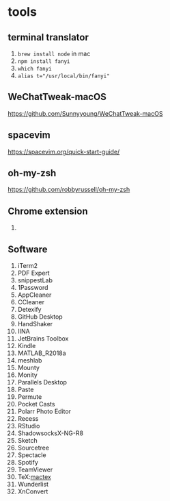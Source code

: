 # tools
## terminal translator 
1. ```brew install node``` in mac
2. ```npm install fanyi```
3. ```which fanyi```
4. ```alias t="/usr/local/bin/fanyi" ```

## WeChatTweak-macOS
https://github.com/Sunnyyoung/WeChatTweak-macOS

## spacevim
https://spacevim.org/quick-start-guide/

## oh-my-zsh
https://github.com/robbyrussell/oh-my-zsh

## Chrome extension
1. 

## Software
1. iTerm2
2. PDF Expert
3. snippestLab
4. 1Password
5. AppCleaner
6. CCleaner
7. Detexify
8. GitHub Desktop
9. HandShaker
10. IINA
11. JetBrains Toolbox
12. Kindle
13. MATLAB_R2018a
14. meshlab
15. Mounty
16. Monity
17. Parallels Desktop
18. Paste
19. Permute
20. Pocket Casts
21. Polarr Photo Editor
22. Recess
23. RStudio
24. ShadowsocksX-NG-R8
25. Sketch
26. Sourcetree
27. Spectacle
28. Spotify
29. TeamViewer
30. TeX:[mactex](https://tug.org/mactex/)
31. Wunderlist
32. XnConvert
